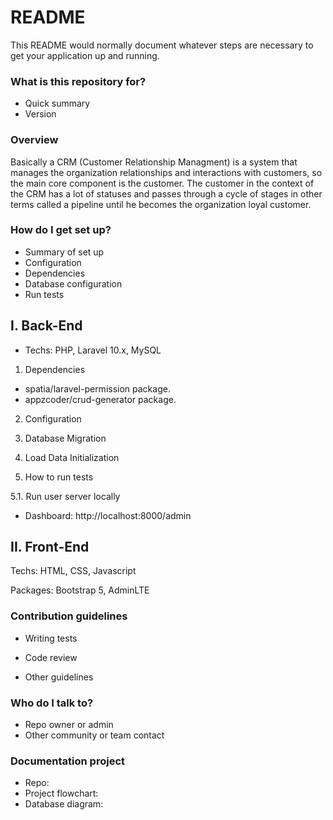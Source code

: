 # README #

This README would normally document whatever steps are necessary to get your application up and running.

### What is this repository for? ###

* Quick summary
* Version

### Overview ###
Basically a CRM (Customer Relationship Managment) is a system that manages the organization relationships and interactions with customers, so the main core component is the customer. The customer in the context of the CRM has a lot of statuses and passes through a cycle of stages in other terms called a pipeline until he becomes the organization loyal customer.

### How do I get set up? ###

* Summary of set up
* Configuration
* Dependencies
* Database configuration
* Run tests

## I. Back-End
- Techs: PHP, Laravel 10.x, MySQL

1. Dependencies

- spatia/laravel-permission package.
- appzcoder/crud-generator package.

2. Configuration

3. Database Migration

4. Load Data Initialization

5. How to run tests

5.1. Run user server locally

- Dashboard: http://localhost:8000/admin

## II. Front-End
Techs: HTML, CSS, Javascript

Packages: Bootstrap 5, AdminLTE

### Contribution guidelines ###

* Writing tests

* Code review

* Other guidelines

### Who do I talk to? ###

* Repo owner or admin
* Other community or team contact

### Documentation project
- Repo: 
- Project flowchart: 
- Database diagram: 

